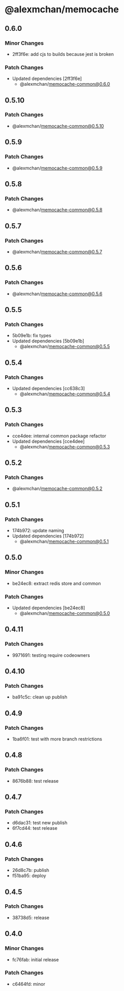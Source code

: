 # @alexmchan/memocache

## 0.6.0

### Minor Changes

- 2ff3f6e: add cjs to builds because jest is broken

### Patch Changes

- Updated dependencies [2ff3f6e]
  - @alexmchan/memocache-common@0.6.0

## 0.5.10

### Patch Changes

- @alexmchan/memocache-common@0.5.10

## 0.5.9

### Patch Changes

- @alexmchan/memocache-common@0.5.9

## 0.5.8

### Patch Changes

- @alexmchan/memocache-common@0.5.8

## 0.5.7

### Patch Changes

- @alexmchan/memocache-common@0.5.7

## 0.5.6

### Patch Changes

- @alexmchan/memocache-common@0.5.6

## 0.5.5

### Patch Changes

- 5b09e1b: fix types
- Updated dependencies [5b09e1b]
  - @alexmchan/memocache-common@0.5.5

## 0.5.4

### Patch Changes

- Updated dependencies [cc638c3]
  - @alexmchan/memocache-common@0.5.4

## 0.5.3

### Patch Changes

- cce4dee: internal common package refactor
- Updated dependencies [cce4dee]
  - @alexmchan/memocache-common@0.5.3

## 0.5.2

### Patch Changes

- @alexmchan/memocache-common@0.5.2

## 0.5.1

### Patch Changes

- 174b972: update naming
- Updated dependencies [174b972]
  - @alexmchan/memocache-common@0.5.1

## 0.5.0

### Minor Changes

- be24ec8: extract redis store and common

### Patch Changes

- Updated dependencies [be24ec8]
  - @alexmchan/memocache-common@0.5.0

## 0.4.11

### Patch Changes

- 9971691: testing require codeowners

## 0.4.10

### Patch Changes

- ba91c5c: clean up publish

## 0.4.9

### Patch Changes

- 1ba6f01: test with more branch restrictions

## 0.4.8

### Patch Changes

- 8676b88: test release

## 0.4.7

### Patch Changes

- d6dac31: test new publish
- 6f7cd44: test release

## 0.4.6

### Patch Changes

- 26d8c7b: publish
- f51ba95: deploy

## 0.4.5

### Patch Changes

- 38738d5: release

## 0.4.0

### Minor Changes

- fc76fab: initial release

### Patch Changes

- c6464fd: minor
